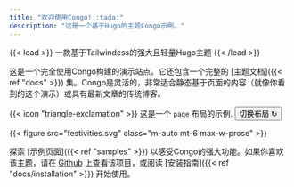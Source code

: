 ```yaml
---
title: "欢迎使用Congo! :tada:"
description: "这是一个基于Hugo的主题Congo示例。"
---
```


{{< lead >}}
一款基于Tailwindcss的强大且轻量Hugo主题
{{< /lead >}}

这是一个完全使用Congo构建的演示站点。它还包含一个完整的 [主题文档]({{< ref "docs" >}}) 集。Congo是灵活的，非常适合静态基于页面的内容（就像你看到的这个演示）或具有最新文章的传统博客。

<div class="flex px-4 py-2 mb-8 text-base rounded-md bg-primary-100 dark:bg-primary-900">
  <span class="flex items-center pe-3 text-primary-400">
    {{< icon "triangle-exclamation" >}}
  </span>
  <span class="flex items-center justify-between grow dark:text-neutral-300">
    <span class="prose dark:prose-invert">这是一个 <code id="layout">page</code> 布局的示例.</span>
    <button
      id="switch-layout-button"
      class="px-4 !text-neutral !no-underline rounded-md bg-primary-600 hover:!bg-primary-500 dark:bg-primary-800 dark:hover:!bg-primary-700"
    >
      切换布局 &orarr;
    </button>
  </span>
</div>

{{< figure src="festivities.svg" class="m-auto mt-6 max-w-prose" >}}

探索 [示例页面]({{< ref "samples" >}}) 以感受Congo的强大功能。如果你喜欢该主题，请在 [Github](https://github.com/jpanther/congo) 上查看该项目，或阅读 [安装指南]({{< ref "docs/installation" >}}) 开始使用。
